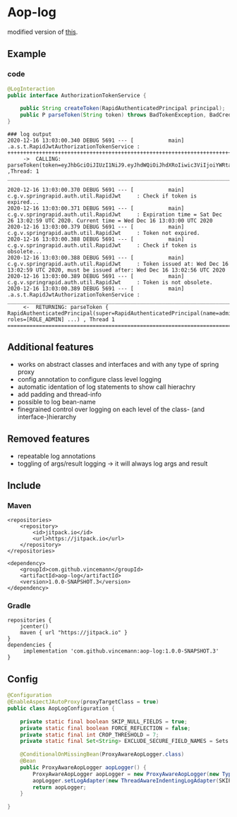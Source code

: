 # Aop-log  
modified version of [this](https://github.com/nickvl/aop-logging).  

## Example  
### code  
  
```java
@LogInteraction  
public interface AuthorizationTokenService {  
  
    public String createToken(RapidAuthenticatedPrincipal principal);  
    public P parseToken(String token) throws BadTokenException, BadCredentialsException;  
}  
```  
```
### log output  
2020-12-16 13:03:00.340 DEBUG 5691 --- [           main] .a.s.t.RapidJwtAuthorizationTokenService :   
++++++++++++++++++++++++++++++++++++++++++++++++++++++++++++++++++++++++++++++++++++++++++++++++++++++++++++++++++++++++++   
     ->  CALLING: parseToken(token=eyJhbGciOiJIUzI1NiJ9.eyJhdWQiOiJhdXRoIiwic3ViIjoiYWRtaW5AZXhhbXBsZS5jb20iLCJleHBpcmVkIjoxNjA4OTg...)  ,Thread: 1    
__________________________________________________________________________________________________________________________   
  
2020-12-16 13:03:00.370 DEBUG 5691 --- [           main] c.g.v.springrapid.auth.util.RapidJwt     : Check if token is expired...  
2020-12-16 13:03:00.371 DEBUG 5691 --- [           main] c.g.v.springrapid.auth.util.RapidJwt     : Expiration time = Sat Dec 26 13:02:59 UTC 2020. Current time = Wed Dec 16 13:03:00 UTC 2020  
2020-12-16 13:03:00.379 DEBUG 5691 --- [           main] c.g.v.springrapid.auth.util.RapidJwt     : Token not expired.  
2020-12-16 13:03:00.388 DEBUG 5691 --- [           main] c.g.v.springrapid.auth.util.RapidJwt     : Check if token is obsolete...  
2020-12-16 13:03:00.388 DEBUG 5691 --- [           main] c.g.v.springrapid.auth.util.RapidJwt     : Token issued at: Wed Dec 16 13:02:59 UTC 2020, must be issued after: Wed Dec 16 13:02:56 UTC 2020  
2020-12-16 13:03:00.389 DEBUG 5691 --- [           main] c.g.v.springrapid.auth.util.RapidJwt     : Token is not obsolete.  
2020-12-16 13:03:00.389 DEBUG 5691 --- [           main] .a.s.t.RapidJwtAuthorizationTokenService :    
__________________________________________________________________________________________________________________________  
     <-  RETURNING: parseToken { RapidAuthenticatedPrincipal(super=RapidAuthenticatedPrincipal(name=admin@example.com, roles=[ROLE_ADMIN] ...) , Thread 1  
==========================================================================================================================  
```

## Additional features  
* works on abstract classes and interfaces and with any type of spring proxy  
* config annotation to configure class level logging  
* automatic identation of log statements to show call hierachry  
* add padding and thread-info  
* possible to log bean-name    
* finegrained control over logging on each level of the class- (and interface-)hierarchy   

## Removed features  
* repeatable log annotations 
* toggling of args/result logging -> it will always log args and result  
  
## Include  
### Maven  
```code
<repositories>  
    <repository>  
        <id>jitpack.io</id>  
        <url>https://jitpack.io</url>  
    </repository>  
</repositories>  
  
<dependency>  
    <groupId>com.github.vincemann</groupId>  
    <artifactId>aop-log</artifactId>  
    <version>1.0.0-SNAPSHOT.3</version>  
</dependency>  
```  
 
### Gradle  
   
```code
repositories {  
    jcenter()  
    maven { url "https://jitpack.io" }  
}  
dependencies {  
     implementation 'com.github.vincemann:aop-log:1.0.0-SNAPSHOT.3'  
}  
```
 

## Config  
```java  
@Configuration  
@EnableAspectJAutoProxy(proxyTargetClass = true)  
public class AopLogConfiguration {  
    
    private static final boolean SKIP_NULL_FIELDS = true;  
    private static final boolean FORCE_REFLECTION = false;  
    private static final int CROP_THRESHOLD = 7;  
    private static final Set<String> EXCLUDE_SECURE_FIELD_NAMES = Sets.newHashSet("password");  
  
    @ConditionalOnMissingBean(ProxyAwareAopLogger.class)  
    @Bean  
    public ProxyAwareAopLogger aopLogger() {  
        ProxyAwareAopLogger aopLogger = new ProxyAwareAopLogger(new TypeHierarchyAnnotationParser(),new InvocationDescriptorFactoryImpl());  
        aopLogger.setLogAdapter(new ThreadAwareIndentingLogAdapter(SKIP_NULL_FIELDS, CROP_THRESHOLD, EXCLUDE_SECURE_FIELD_NAMES,FORCE_REFLECTION));  
        return aopLogger;  
    }  
  
}  
```

